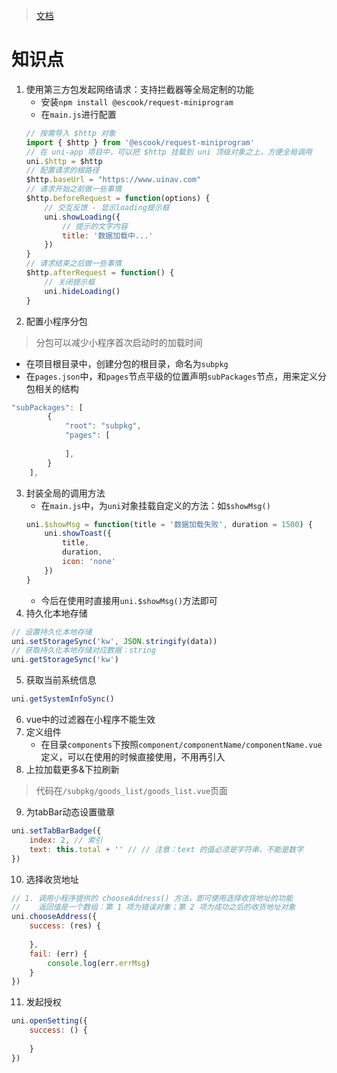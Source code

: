 
> [文档](https://applet-base-api-t.itheima.net/docs-uni-shop/index.htm)
# 知识点
1. 使用第三方包发起网络请求：支持拦截器等全局定制的功能
	* 安装`npm install @escook/request-miniprogram`
	* 在`main.js`进行配置
	```js
	// 按需导入 $http 对象
	import { $http } from '@escook/request-miniprogram'
	// 在 uni-app 项目中，可以把 $http 挂载到 uni 顶级对象之上，方便全局调用
	uni.$http = $http
	// 配置请求的根路径
	$http.baseUrl = "https://www.uinav.com"
	// 请求开始之前做一些事情
	$http.beforeRequest = function(options) {
		// 交互反馈 - 显示loading提示框
		uni.showLoading({
			// 提示的文字内容
			title: '数据加载中...'
		})
	}
	// 请求结束之后做一些事情
	$http.afterRequest = function() {
		// 关闭提示框
		uni.hideLoading()
	}
	```
2. 配置小程序分包
> 分包可以减少小程序首次启动时的加载时间

* 在项目根目录中，创建分包的根目录，命名为`subpkg`
* 在`pages.json`中，和`pages`节点平级的位置声明`subPackages`节点，用来定义分包相关的结构
```js
"subPackages": [
		{
			"root": "subpkg",
			"pages": [
				
			],
		}
	],
```
3. 封装全局的调用方法
	* 在`main.js`中，为`uni`对象挂载自定义的方法：如`$showMsg()`
	```js
	uni.$showMsg = function(title = '数据加载失败', duration = 1500) {
		uni.showToast({
			title,
			duration,
			icon: 'none'
		})
	}
	```
	* 今后在使用时直接用`uni.$showMsg()`方法即可
4. 持久化本地存储
```js
// 设置持久化本地存储
uni.setStorageSync('kw', JSON.stringify(data))
// 获取持久化本地存储对应数据：string
uni.getStorageSync('kw')
```
5. 获取当前系统信息
```js
uni.getSystemInfoSync()
```
6. vue中的过滤器在小程序不能生效
7. 定义组件
	* 在目录`components`下按照`component/componentName/componentName.vue`定义，可以在使用的时候直接使用，不用再引入
8. 上拉加载更多&下拉刷新

> 代码在`/subpkg/goods_list/goods_list.vue`页面

9. 为tabBar动态设置徽章
```js
uni.setTabBarBadge({
	index: 2, // 索引
	text: this.total + '' // // 注意：text 的值必须是字符串，不能是数字
})
```
10. 选择收货地址
```js
// 1. 调用小程序提供的 chooseAddress() 方法，即可使用选择收货地址的功能
//    返回值是一个数组：第 1 项为错误对象；第 2 项为成功之后的收货地址对象
uni.chooseAddress({
	success: (res) {
		
	},
	fail: (err) {
		console.log(err.errMsg)
	}
})
```
11. 发起授权
```js
uni.openSetting({
	success: () {
		
	}
})
```